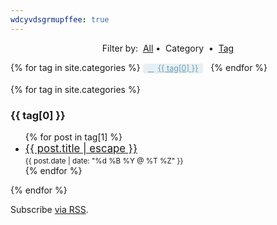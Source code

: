 ```yaml
---
wdcyvdsgrmupffee: true
---
```


<style>
  .post-tag {
    background: rgba(106, 159, 181, 0.15);
    border-radius: 4px;
    color: #6a9fb5;
    display: inline-block;
    font-size: 90%;
    margin-right: .5rem;
    padding: 0 .5rem;
  }
  .post-tag:before {
    content: "\f02b";
    font-family: FontAwesome;
    padding-right: .5em;
  }
  .post-tag:hover {
    background: #6a9fb5;
    color: #fff;
    text-decoration: none;
  }
</style>

<p style="text-align: center;">
  Filter by:&nbsp;
  <a href="{{ site.github.url }}/blog" rel="me">All</a>
  &bull;&nbsp; Category&nbsp;
  &bull;&nbsp; <a href="{{ site.github.url }}/blog/tags" rel="me">Tag</a>
</p>

<div class="tags-expo">
  <div class="tags-expo-list">
    {% for tag in site.categories %}
    <a class="post-tag" href="#{{ tag[0] | slugify }}" rel="me">{{ tag[0] }}</a>
    {% endfor %}
  </div>
  <br />
  <div class="tags-expo-section">
    {% for tag in site.categories %}
    <h3 id="{{ tag[0] | slugify }}">{{ tag[0] }}</h3>
    <ul class="tags-expo-posts">
      {% for post in tag[1] %}
      <li>
        <span style="font-size: larger;"><a class="post-link" href="{{ site.github.url }}{{ post.url }}" rel="me">{{ post.title | escape }}</a></span><br />
        <span class="post-meta" style="font-size: smaller;">{{ post.date | date: "%d %B %Y @ %T %Z" }}</span>
      </li>
      {% endfor %}
    </ul>
    {% endfor %}
  </div>
</div>

<p class="rss-subscribe">
  Subscribe <a href="{{ site.github.url }}/feed.xml">via RSS</a>.
</p>
